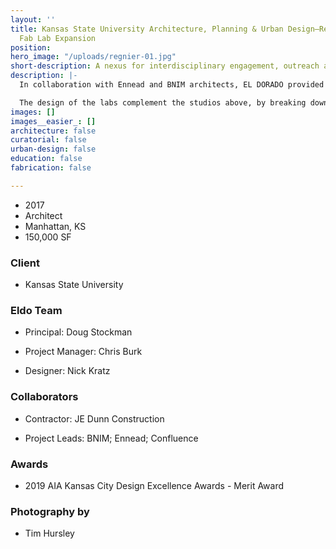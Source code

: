 ```yaml
---
layout: ''
title: Kansas State University Architecture, Planning & Urban Design–Regnier Hall
  Fab Lab Expansion
position: 
hero_image: "/uploads/regnier-01.jpg"
short-description: A nexus for interdisciplinary engagement, outreach and research.
description: |-
  In collaboration with Ennead and BNIM architects, EL DORADO provided design leadership and planning services in the creation of a fabrication-based research laboratory that supports the pedagogy of the curriculum and provides students with a state of the art learning environment encouraging cross-disciplinary interaction and innovation.

  The design of the labs complement the studios above, by breaking down the barriers between the disciplines and vertically integrating the community of designers. At 70% of the new construction within the expansion, each of the 16 labs act as a hybrid between workshop and classroom, transforming the lab experience into a nurturing environment for learning and exploring. The new Center for Design Excellence within the fab lab offers a flexible space to allow for full-scale mock-ups and a range of uses that permit the students to showcase their work throughout the year.
images: []
images__easier_: []
architecture: false
curatorial: false
urban-design: false
education: false
fabrication: false

---
```

- 2017
- Architect
- Manhattan, KS
- 150,000 SF

### Client
- Kansas State University

### Eldo Team
- Principal: Doug Stockman

- Project Manager: Chris Burk

- Designer: Nick Kratz

### Collaborators
- Contractor: JE Dunn Construction

- Project Leads: BNIM; Ennead; Confluence

### Awards
- 2019 AIA Kansas City Design Excellence Awards - Merit Award

### Photography by
- Tim Hursley